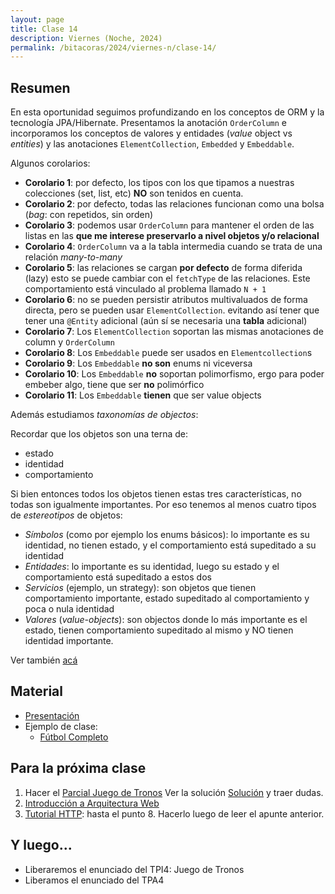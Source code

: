 ```yaml
---
layout: page
title: Clase 14
description: Viernes (Noche, 2024)
permalink: /bitacoras/2024/viernes-n/clase-14/
---
```


## Resumen

En esta oportunidad seguimos profundizando en los conceptos de ORM y la tecnología JPA/Hibernate. Presentamos la anotación `OrderColumn`
 e incorporamos los conceptos de valores y entidades (_value_ object vs _entities_) y las anotaciones `ElementCollection`, `Embedded` y `Embeddable`.

Algunos corolarios:

- **Corolario 1**: por defecto, los tipos con los que tipamos a nuestras colecciones (set, list, etc)
    **NO** son tenidos en cuenta.
- **Corolario 2**: por defecto, todas las relaciones funcionan como una bolsa (_bag_: con repetidos, sin orden)
- **Corolario 3**: podemos usar `OrderColumn` para mantener el orden de las listas en las **que me interese
    preservarlo a nivel objetos y/o relacional**
- **Corolario 4**: `OrderColumn` va a la tabla intermedia cuando se trata de una relación _many-to-many_
- **Corolario 5**: las relaciones se cargan **por defecto** de forma diferida (lazy) esto se puede cambiar con el `fetchType` de las relaciones. Este comportamiento está vinculado al problema llamado `N + 1`
- **Corolario 6**: no se pueden persistir atributos multivaluados de forma directa, pero se pueden usar `ElementCollection`. evitando así tener que tener una `@Entity` adicional (aún sí se necesaria una **tabla** adicional)
- **Corolario 7**: Los `ElementCollection` soportan las mismas anotaciones de column y `OrderColumn`
- **Corolario 8**: Los `Embeddable` puede ser usados en `Elementcollection`s
- **Corolario 9**: Los `Embeddable` **no son** enums ni viceversa
- **Corolario 10**: Los `Embeddable` **no** soportan polimorfismo, ergo para poder embeber algo, tiene que ser **no** polimórfico
- **Corolario 11**: Los `Embeddable` **tienen** que ser value objects

Además estudiamos _taxonomías de objectos_:

Recordar que los objetos son una terna de:

- estado
- identidad
- comportamiento


Si bien entonces todos los objetos tienen estas tres características, no todas son igualmente importantes. Por eso tenemos al menos cuatro tipos de _estereotipos_ de objetos:

- _Símbolos_ (como por ejemplo los enums básicos): lo importante es su identidad, no tienen estado, y el comportamiento está supeditado a su identidad
- _Entidades_: lo importante es su identidad, luego su estado y el comportamiento está supeditado a estos dos
- _Servicios_ (ejemplo, un strategy): son objetos que tienen comportamiento importante, estado supeditado al comportamiento y poca o nula identidad
- _Valores_ (_value-objects_): son objectos donde lo más importante es el estado, tienen comportamiento supeditado al mismo y NO tienen identidad importante.

Ver también [acá](https://martinfowler.com/bliki/EvansClassification.html)

## Material

- [Presentación](https://docs.google.com/presentation/d/13_ofBSZzy0x7uo3FRnn1bk-bQZiQpffhXT2JqmLZVZA)
- Ejemplo de clase:
  - [Fútbol Completo](https://github.com/dds-utn/jpa-proof-of-concept-template/tree/futbol-completo)

## Para la próxima clase

1. Hacer el [Parcial Juego de Tronos](https://docs.google.com/document/d/1Qjgq_KS73UUn8337LEoXi_M28wtgi-EkBuaQ7N-9Ks4/edit#heading=h.tlw7c15gv98x)
  Ver la solución [Solución](https://docs.google.com/document/d/1BzxQmaeqVCkM68UvYwPcO8JwhsCuIZJXjrXAeEogjh8/edit) y traer dudas.
1. [Introducción a Arquitectura Web](https://docs.google.com/document/d/1LBqAhXPzn-aeN5BIRZBmIrU5RKiYvySyWH-2Jkn-kJw/edit#heading=h.kx1xmbyu1do6)
1. [Tutorial HTTP](https://github.com/flbulgarelli/http-tutorial/tree/master/tutorial/es): hasta el punto 8. Hacerlo luego de leer el apunte anterior.

## Y luego...

* Liberaremos el enunciado del TPI4: Juego de Tronos
* Liberamos el enunciado del TPA4
